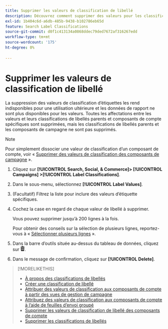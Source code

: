 ```yaml
---
title: Supprimer les valeurs de classification de libellé
description: Découvrez comment supprimer des valeurs pour les classifications de libellés.
exl-id: 1b404c6d-a6db-485b-9438-b102786eb65d
feature: Search Label Classifications
source-git-commit: d0f1c413134a0868ddec79ded7672af316267edd
workflow-type: tm+mt
source-wordcount: '175'
ht-degree: 0%

---
```


# Supprimer les valeurs de classification de libellé

La suppression des valeurs de classification d’étiquettes les rend indisponibles pour une utilisation ultérieure et les données de rapport ne sont plus disponibles pour les valeurs. Toutes les affectations entre les valeurs et leurs classifications de libellés parents et composants de compte spécifiques sont supprimées, mais les classifications de libellés parents et les composants de campagne ne sont pas supprimés.

>[!NOTE]
>
>Pour simplement dissocier une valeur de classification d’un composant de compte, voir « [Supprimer des valeurs de classification des composants de campagne](classification-values-remove.md) ».

1. Cliquez sur **[!UICONTROL Search, Social, & Commerce]> [!UICONTROL Campaigns] >[!UICONTROL Label Classifications]**.

1. Dans le sous-menu, sélectionnez **[!UICONTROL Label Values]**.

1. (Facultatif) Filtrez la liste pour inclure des valeurs d’étiquette spécifiques.

1. Cochez la case en regard de chaque valeur de libellé à supprimer.

   Vous pouvez supprimer jusqu’à 200 lignes à la fois.

   Pour obtenir des conseils sur la sélection de plusieurs lignes, reportez-vous à « [Sélectionner plusieurs lignes](/help/search-social-commerce/common-tasks/navigation-editing-selection/multiple-rows-select.md) ».

1. Dans la barre d’outils située au-dessus du tableau de données, cliquez sur ![Supprimer](/help/search-social-commerce/assets/delete.png "Supprimer").

1. Dans le message de confirmation, cliquez sur **[!UICONTROL Delete]**.

>[!MORELIKETHIS]
>
>* [À propos des classifications de libellés](classification-about.md)
>* [Créer une classification de libellé](classification-create.md)
>* [Attribuer des valeurs de classification aux composants de compte à partir des vues de gestion de campagne](classification-values-assign-campaign-management.md)
>* [Attribuez des valeurs de classification aux composants de compte à l’aide de feuilles d’envoi groupé](classification-values-assign-bulksheets.md)
>* [Supprimer les valeurs de classification de libellé des composants de compte](classification-values-remove.md)
>* [Supprimer les classifications de libellés](classification-delete.md)
